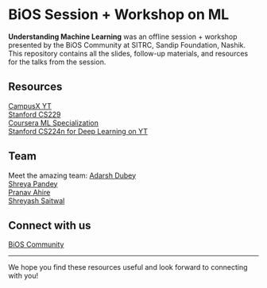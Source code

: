 # BiOS Session + Workshop on ML

**Understanding Machine Learning** was an offline session + workshop presented by the BiOS Community at SITRC, Sandip Foundation, Nashik.  
This repository contains all the slides, follow-up materials, and resources for the talks from the session.


## Resources
[CampusX YT](https://www.youtube.com/playlist?list=PLKnIA16_Rmvbr7zKYQuBfsVkjoLcJgxHH) <br />
[Stanford CS229](https://www.youtube.com/playlist?list=PLoROMvodv4rMiGQp3WXShtMGgzqpfVfbU) <br />
[Coursera ML Specialization](https://www.coursera.org/specializations/machine-learning-introduction) <br />
[Stanford CS224n for Deep Learning on YT](https://www.youtube.com/playlist?list=PLoROMvodv4rMFqRtEuo6SGjY4XbRIVRd4) <br />

## Team
Meet the amazing team:
[Adarsh Dubey](https://www.linkedin.com/in/dubeyadarsh/) <br />
[Shreya Pandey](https://www.linkedin.com/in/shreyarpandey/) <br />
[Pranav Ahire](https://www.linkedin.com/in/pranav-ahire-94a5b8238/) <br />
[Shreyash Saitwal](https://www.linkedin.com/in/shreyashsaitwal/) <br />

## Connect with us
[BiOS Community](https://bento.me/bios)

---

We hope you find these resources useful and look forward to connecting with you!
